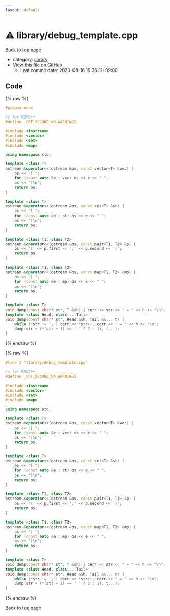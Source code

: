 ```yaml
---
layout: default
---
```


<!-- mathjax config similar to math.stackexchange -->
<script type="text/javascript" async
  src="https://cdnjs.cloudflare.com/ajax/libs/mathjax/2.7.5/MathJax.js?config=TeX-MML-AM_CHTML">
</script>
<script type="text/x-mathjax-config">
  MathJax.Hub.Config({
    TeX: { equationNumbers: { autoNumber: "AMS" }},
    tex2jax: {
      inlineMath: [ ['$','$'] ],
      processEscapes: true
    },
    "HTML-CSS": { matchFontHeight: false },
    displayAlign: "left",
    displayIndent: "2em"
  });
</script>

<script type="text/javascript" src="https://cdnjs.cloudflare.com/ajax/libs/jquery/3.4.1/jquery.min.js"></script>
<script src="https://cdn.jsdelivr.net/npm/jquery-balloon-js@1.1.2/jquery.balloon.min.js" integrity="sha256-ZEYs9VrgAeNuPvs15E39OsyOJaIkXEEt10fzxJ20+2I=" crossorigin="anonymous"></script>
<script type="text/javascript" src="../../assets/js/copy-button.js"></script>
<link rel="stylesheet" href="../../assets/css/copy-button.css" />


# :warning: library/debug_template.cpp

<a href="../../index.html">Back to top page</a>

* category: <a href="../../index.html#d521f765a49c72507257a2620612ee96">library</a>
* <a href="{{ site.github.repository_url }}/blob/master/library/debug_template.cpp">View this file on GitHub</a>
    - Last commit date: 2020-08-16 19:36:11+09:00




## Code

<a id="unbundled"></a>
{% raw %}
```cpp
#pragma once

// for MSVC++
#define _CRT_SECURE_NO_WARNINGS

#include <iostream>
#include <vector>
#include <set>
#include <map>

using namespace std;

template <class T>
ostream &operator<<(ostream &os, const vector<T> &vec) {
	os << "[ ";
	for (const auto &e : vec) os << e << " ";
	os << "]\n";
	return os;
}

template <class T>
ostream &operator<<(ostream &os, const set<T> &st) {
	os << "[ ";
	for (const auto &e : st) os << e << " ";
	os << "]\n";
	return os;
}

template <class T1, class T2>
ostream &operator<<(ostream &os, const pair<T1, T2> &p) {
	os << '(' << p.first << ',' << p.second << ')';
	return os;
}

template <class T1, class T2>
ostream &operator<<(ostream &os, const map<T1, T2> &mp) {
	os << "[ ";
	for (const auto &e : mp) os << e << " ";
	os << "]\n";
	return os;
}

template <class T>
void dump(const char* str, T &&h) { cerr << str << " = " << h << "\n"; };
template <class Head, class... Tail>
void dump(const char* str, Head &&h, Tail &&... t) {
	while (*str != ',') cerr << *str++; cerr << " = " << h << "\n";
	dump(str + (*(str + 1) == ' ' ? 2 : 1), t...);
}

```
{% endraw %}

<a id="bundled"></a>
{% raw %}
```cpp
#line 2 "library/debug_template.cpp"

// for MSVC++
#define _CRT_SECURE_NO_WARNINGS

#include <iostream>
#include <vector>
#include <set>
#include <map>

using namespace std;

template <class T>
ostream &operator<<(ostream &os, const vector<T> &vec) {
	os << "[ ";
	for (const auto &e : vec) os << e << " ";
	os << "]\n";
	return os;
}

template <class T>
ostream &operator<<(ostream &os, const set<T> &st) {
	os << "[ ";
	for (const auto &e : st) os << e << " ";
	os << "]\n";
	return os;
}

template <class T1, class T2>
ostream &operator<<(ostream &os, const pair<T1, T2> &p) {
	os << '(' << p.first << ',' << p.second << ')';
	return os;
}

template <class T1, class T2>
ostream &operator<<(ostream &os, const map<T1, T2> &mp) {
	os << "[ ";
	for (const auto &e : mp) os << e << " ";
	os << "]\n";
	return os;
}

template <class T>
void dump(const char* str, T &&h) { cerr << str << " = " << h << "\n"; };
template <class Head, class... Tail>
void dump(const char* str, Head &&h, Tail &&... t) {
	while (*str != ',') cerr << *str++; cerr << " = " << h << "\n";
	dump(str + (*(str + 1) == ' ' ? 2 : 1), t...);
}

```
{% endraw %}

<a href="../../index.html">Back to top page</a>

